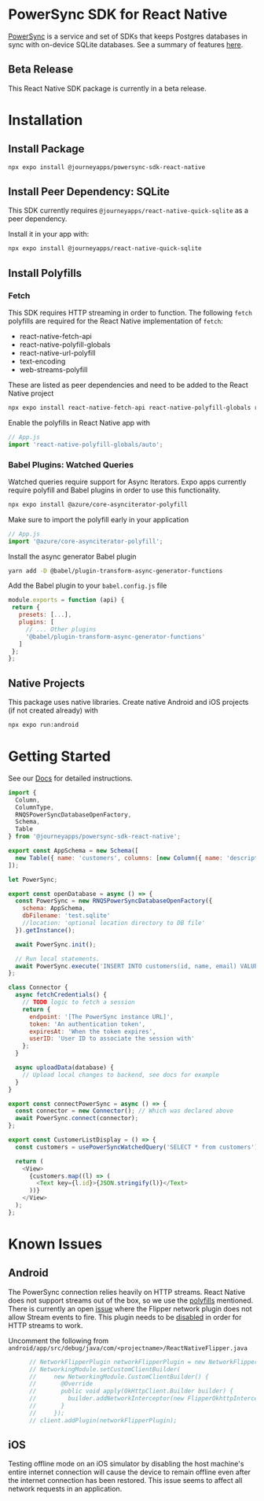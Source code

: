 # PowerSync SDK for React Native

[PowerSync](https://powersync.co) is a service and set of SDKs that keeps Postgres databases in sync with on-device SQLite databases. See a summary of features [here](https://docs.powersync.co/resources/api-reference#react-native-and-expo).

## Beta Release
This React Native SDK package is currently in a beta release.

# Installation

## Install Package

```bash
npx expo install @journeyapps/powersync-sdk-react-native
```

## Install Peer Dependency: SQLite

This SDK currently requires `@journeyapps/react-native-quick-sqlite` as a peer dependency.

Install it in your app with:

```bash 
npx expo install @journeyapps/react-native-quick-sqlite
```

## Install Polyfills
### Fetch

This SDK requires HTTP streaming in order to function. The following `fetch` polyfills are required for the React Native implementation of `fetch`: 

 - react-native-fetch-api
 - react-native-polyfill-globals
 - react-native-url-polyfill
 - text-encoding
 - web-streams-polyfill

 These are listed as peer dependencies and need to be added to the React Native project

 ```bash 
 npx expo install react-native-fetch-api react-native-polyfill-globals react-native-url-polyfill text-encoding web-streams-polyfill base-64 react-native-get-random-values
 ```

 Enable the polyfills in React Native app with

 ```JavaScript
// App.js
import 'react-native-polyfill-globals/auto';
 ```

### Babel Plugins: Watched Queries

 Watched queries require support for Async Iterators. Expo apps currently require polyfill and Babel plugins in order to use this functionality.

 ```bash
 npx expo install @azure/core-asynciterator-polyfill
 ```

 Make sure to import the polyfill early in your application

 ```JavaScript
// App.js
 import '@azure/core-asynciterator-polyfill';
 ```

Install the async generator Babel plugin

 ```bash
 yarn add -D @babel/plugin-transform-async-generator-functions
 ```

Add the Babel plugin to your `babel.config.js` file

 ```JavaScript
 module.exports = function (api) {
  return {
    presets: [...],
    plugins: [
      // ... Other plugins
      '@babel/plugin-transform-async-generator-functions'
    ]
  };
};
 ```

## Native Projects

This package uses native libraries. Create native Android and iOS projects (if not created already) with

```bash
npx expo run:android
```

# Getting Started

See our [Docs](https://docs.powersync.co/usage/installation/client-side-setup/integrating-with-your-backend#react-native-and-expo) for detailed instructions.

```JavaScript
import {
  Column,
  ColumnType,
  RNQSPowerSyncDatabaseOpenFactory,
  Schema,
  Table
} from '@journeyapps/powersync-sdk-react-native';

export const AppSchema = new Schema([
  new Table({ name: 'customers', columns: [new Column({ name: 'description', type: ColumnType.TEXT })] })
]);

let PowerSync;

export const openDatabase = async () => {
  const PowerSync = new RNQSPowerSyncDatabaseOpenFactory({
    schema: AppSchema,
    dbFilename: 'test.sqlite'
    //location: 'optional location directory to DB file'
  }).getInstance();

  await PowerSync.init();

  // Run local statements.
  await PowerSync.execute('INSERT INTO customers(id, name, email) VALUES(uuid(), ?, ?)', ['Fred', 'fred@example.org']);
};

class Connector {
  async fetchCredentials() {
    // TODO logic to fetch a session
    return {
      endpoint: '[The PowerSync instance URL]',
      token: 'An authentication token',
      expiresAt: 'When the token expires',
      userID: 'User ID to associate the session with'
    };
  }

  async uploadData(database) {
    // Upload local changes to backend, see docs for example
  }
}

export const connectPowerSync = async () => {
  const connector = new Connector(); // Which was declared above
  await PowerSync.connect(connector);
};

export const CustomerListDisplay = () => {
  const customers = usePowerSyncWatchedQuery('SELECT * from customers');

  return (
    <View>
      {customers.map((l) => (
        <Text key={l.id}>{JSON.stringify(l)}</Text>
      ))}
    </View>
  );
};

```

# Known Issues

## Android
The PowerSync connection relies heavily on HTTP streams. React Native does not support streams out of the box, so we use the [polyfills](#polyfills-fetch) mentioned. There is currently an open [issue](https://github.com/facebook/flipper/issues/2495) where the Flipper network plugin does not allow Stream events to fire. This plugin needs to be [disabled](https://stackoverflow.com/questions/69235694/react-native-cant-connect-to-sse-in-android/69235695#69235695) in order for HTTP streams to work.

Uncomment the following from
`android/app/src/debug/java/com/<projectname>/ReactNativeFlipper.java`
```java
      // NetworkFlipperPlugin networkFlipperPlugin = new NetworkFlipperPlugin();
      // NetworkingModule.setCustomClientBuilder(
      //     new NetworkingModule.CustomClientBuilder() {
      //       @Override
      //       public void apply(OkHttpClient.Builder builder) {
      //         builder.addNetworkInterceptor(new FlipperOkhttpInterceptor(networkFlipperPlugin));
      //       }
      //     });
      // client.addPlugin(networkFlipperPlugin);
```
## iOS
Testing offline mode on an iOS simulator by disabling the host machine's entire internet connection will cause the device to remain offline even after the internet connection has been restored. This issue seems to affect all network requests in an application.